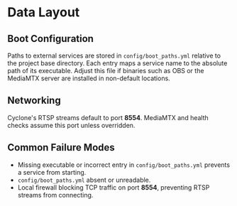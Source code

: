 # Data Layout

## Boot Configuration

Paths to external services are stored in `config/boot_paths.yml` relative to the project base directory. Each entry maps a service name to the absolute path of its executable. Adjust this file if binaries such as OBS or the MediaMTX server are installed in non-default locations.

## Networking

Cyclone's RTSP streams default to port **8554**. MediaMTX and health checks assume this port unless overridden.

## Common Failure Modes

- Missing executable or incorrect entry in `config/boot_paths.yml` prevents a service from starting.
- `config/boot_paths.yml` absent or unreadable.
- Local firewall blocking TCP traffic on port **8554**, preventing RTSP streams from connecting.
